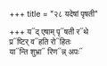 +++
title = "२८ यदेषां पृषती"

+++
य᳓द् एषाम् पृ᳓षती र᳓थे  
प्र᳓ष्टिर् व᳓हति रो᳓हितः  
या᳓न्ति शुभ्रा᳓ रिण᳓न्न् अपः᳓